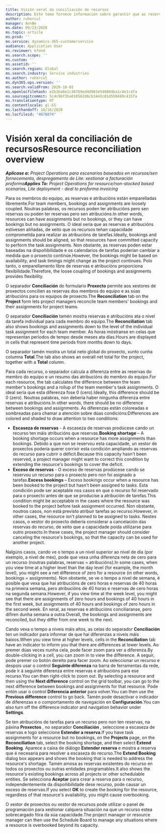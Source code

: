 ```yaml
---
title: Visión xeral da conciliación de recursos
description: Este tema fornece información sobre garantir que as reservas e atribucións de recursos a proxectos estean aliñadas.
author: ruhercul
manager: AnnBe
ms.date: 09/23/2020
ms.topic: article
ms.prod: ''
ms.service: dynamics-365-customerservice
audience: Application User
ms.reviewer: kfend
ms.search.scope: ''
ms.custom: ''
ms.assetid: ''
ms.search.region: Global
ms.search.industry: Service industries
ms.author: ruhercul
ms.dyn365.ops.version: ''
ms.search.validFrom: 2020-10-01
ms.openlocfilehash: e2b16a6e1c48769ed4d903e546804ba1c4e1c4fa
ms.sourcegitcommit: 5c4c9bf3ba018562d6cb3443c01d550489c415fa
ms.translationtype: HT
ms.contentlocale: gl-ES
ms.lasthandoff: 10/16/2020
ms.locfileid: "4076074"
---
```

# <a name="resource-reconciliation-overview"></a><span data-ttu-id="f454c-103">Visión xeral da conciliación de recursos</span><span class="sxs-lookup"><span data-stu-id="f454c-103">Resource reconciliation overview</span></span>

<span data-ttu-id="f454c-104">_**Aplícase a:** Project Operations para escenarios baseados en recursos/sen fornecemento, despregamento de Lite: xestionar a facturación proforma_</span><span class="sxs-lookup"><span data-stu-id="f454c-104">_**Applies To:** Project Operations for resource/non-stocked based scenarios, Lite deployment - deal to proforma invoicing_</span></span>

<span data-ttu-id="f454c-105">Para os membros do equipo, as reservas e atribucións están emparelladas libremente.</span><span class="sxs-lookup"><span data-stu-id="f454c-105">For team members, bookings and assignments are loosely coupled.</span></span> <span data-ttu-id="f454c-106">Noutras palabras, os recursos poden ter atribucións pero sen reservas ou poden ter reservas pero sen atribucións.</span><span class="sxs-lookup"><span data-stu-id="f454c-106">In other words, resources can have assignments but no bookings, or they can have bookings but no assignments.</span></span> <span data-ttu-id="f454c-107">O ideal sería que as reservas e atribucións estivesen aliñadas, de xeito que os recursos teñan capacidade comprometida para realizar as atribucións de tarefas.</span><span class="sxs-lookup"><span data-stu-id="f454c-107">Ideally, bookings and assignments should be aligned, so that resources have committed capacity to perform the task assignments.</span></span> <span data-ttu-id="f454c-108">Non obstante, as reservas poden estar baseadas na dispoñibilidade e os calendarios de tarefas poderían cambiar a medida que o proxecto continúe.</span><span class="sxs-lookup"><span data-stu-id="f454c-108">However, the bookings might be based on availability, and task timings might change as the project continues.</span></span> <span data-ttu-id="f454c-109">Polo tanto, o emparellamento libre de reservas e atribucións proporciona flexibilidade.</span><span class="sxs-lookup"><span data-stu-id="f454c-109">Therefore, the loose coupling of bookings and assignments provides flexibility.</span></span>

<span data-ttu-id="f454c-110">O separador **Conciliación** do formulario **Proxecto** permite aos xestores de proxectos concilien as reservas dos membros do equipo e as súas atribucións para os equipos de proxecto.</span><span class="sxs-lookup"><span data-stu-id="f454c-110">The **Reconciliation** tab on the **Project** form lets project managers reconcile team members' bookings and their assignments for project teams.</span></span>

<span data-ttu-id="f454c-111">O separador **Conciliación** tamén mostra reservas e atribucións ata o nivel da tarefa individual para cada membro do equipo.</span><span class="sxs-lookup"><span data-stu-id="f454c-111">The **Reconciliation** tab also shows bookings and assignments down to the level of the individual task assignment for each team member.</span></span> <span data-ttu-id="f454c-112">As horas móstranse en celas que representan períodos de tempo desde meses ata días.</span><span class="sxs-lookup"><span data-stu-id="f454c-112">Hours are displayed in cells that represent time periods from months down to days.</span></span>

<span data-ttu-id="f454c-113">O separador tamén mostra un total neto global do proxecto, xunto cunha columna **Total**.</span><span class="sxs-lookup"><span data-stu-id="f454c-113">The tab also shows an overall net total for the project, together with a **Total** column.</span></span>

<span data-ttu-id="f454c-114">Para cada recurso, o separador calcula a diferenza entre as reservas do membro do equipo e un resumo das atribucións do membro do equipo.</span><span class="sxs-lookup"><span data-stu-id="f454c-114">For each resource, the tab calculates the difference between the team member's bookings and a rollup of the team member's task assignments.</span></span> <span data-ttu-id="f454c-115">O ideal sería que esta diferenza fose 0 (cero).</span><span class="sxs-lookup"><span data-stu-id="f454c-115">Ideally, this difference should be 0 (zero).</span></span> <span data-ttu-id="f454c-116">Noutras palabras, non debería haber ningunha diferenza entre reservas e atribucións.</span><span class="sxs-lookup"><span data-stu-id="f454c-116">In other words, there should be no difference between bookings and assignments.</span></span> <span data-ttu-id="f454c-117">As diferenzas están coloreadas e sombreadas para chamar a atención sobre dúas condicións:</span><span class="sxs-lookup"><span data-stu-id="f454c-117">Differences are colored and shaded to draw attention to two conditions:</span></span>

- <span data-ttu-id="f454c-118">**Escaseza de reservas** - A escaseza de reservas prodúcese cando un recurso ten máis atribucións que reservas.</span><span class="sxs-lookup"><span data-stu-id="f454c-118">**Booking shortage** – A booking shortage occurs when a resource has more assignments than bookings.</span></span> <span data-ttu-id="f454c-119">Debido a que non se reservou esta capacidade, un xestor de proxectos podería querer corrixir esta condición ampliando as reservas do recurso para cubrir o déficit.</span><span class="sxs-lookup"><span data-stu-id="f454c-119">Because this capacity hasn't been reserved, a project manager might want to correct this condition by extending the resource's bookings to cover the deficit.</span></span>
- <span data-ttu-id="f454c-120">**Exceso de reservas** - O exceso de reservas prodúcese cando se reservou un recurso para o proxecto pero non foi asignado a tarefas.</span><span class="sxs-lookup"><span data-stu-id="f454c-120">**Excess bookings** – Excess bookings occur when a resource has been booked to the project but hasn't been assigned to tasks.</span></span> <span data-ttu-id="f454c-121">Esta condición pode ser aceptable nos casos en que o recurso foi reservado para o proxecto antes de que se producise a atribución de tarefas.</span><span class="sxs-lookup"><span data-stu-id="f454c-121">This condition might be acceptable in the cases where the resource was booked to the project before task assignment occurred.</span></span> <span data-ttu-id="f454c-122">Non obstante, noutros casos, non está previsto atribuír tarefas ao recurso.</span><span class="sxs-lookup"><span data-stu-id="f454c-122">However, in other cases, the resource isn't planned to be assigned to tasks.</span></span> <span data-ttu-id="f454c-123">Nestes casos, o xestor do proxecto debería considerar a cancelación das reservas do recurso, de xeito que a capacidade poida utilizarse para outro proxecto.</span><span class="sxs-lookup"><span data-stu-id="f454c-123">In these cases, the project manager should consider canceling the resource's bookings, so that the capacity can be used for another project.</span></span>

<span data-ttu-id="f454c-124">Nalgúns casos, cando ve o tempo a un nivel superior ao nivel de día (por exemplo, a nivel de mes), pode que vexa unha diferenza neta de cero para un recurso (noutras palabras, reservas = atribucións).</span><span class="sxs-lookup"><span data-stu-id="f454c-124">In some cases, when you view time at a higher level than the day level (for example, the month level), you might see a net difference of zero for a resource (in other words, bookings = assignments).</span></span> <span data-ttu-id="f454c-125">Non obstante, se ve o tempo a nivel de semana, é posible que vexa que hai atribucións de cero horas e reservas de 40 horas na primeira semana, pero atribucións de 40 horas e reservas de cero horas na segunda semana.</span><span class="sxs-lookup"><span data-stu-id="f454c-125">However, if you view time at the week level, you might see that there are assignments of zero hours and bookings of 40 hours in the first week, but assignments of 40 hours and bookings of zero hours in the second week.</span></span> <span data-ttu-id="f454c-126">En xeral, as reservas e atribucións conciliaranse, pero difiren dunha semana a outra.</span><span class="sxs-lookup"><span data-stu-id="f454c-126">Overall, the bookings and assignments are reconciled, but they differ from one week to the next.</span></span>

<span data-ttu-id="f454c-127">Cando vexa o tempo a niveis máis altos, as celas do separador **Conciliación** ten un indicador para informar de que hai diferenzas a niveis máis baixos.</span><span class="sxs-lookup"><span data-stu-id="f454c-127">When you view time at higher levels, cells in the **Reconciliation** tab have an indicator to inform you that there are differences at lower levels.</span></span> <span data-ttu-id="f454c-128">Ao premer dúas veces nunha cela, pode facer zoom para ver a diferenza.</span><span class="sxs-lookup"><span data-stu-id="f454c-128">By double-clicking in a cell, you can zoom in to view the difference.</span></span> <span data-ttu-id="f454c-129">A seguir, pode premer co botón dereito para facer zoom. Ao seleccionar un recurso e despois usar o control **Seguinte diferenza** na barra de ferramentas da rede, pode ir á seguinte diferenza entre reservas e atribucións para ese recurso.</span><span class="sxs-lookup"><span data-stu-id="f454c-129">You can then right-click to zoom out. By selecting a resource and then using the **Next difference** control on the grid toolbar, you can go to the next difference between bookings and assignments for that resource.</span></span> <span data-ttu-id="f454c-130">Pode entón usar o control **Diferencia anterior** para volver.</span><span class="sxs-lookup"><span data-stu-id="f454c-130">You can then use the **Previous difference** control to go back.</span></span> <span data-ttu-id="f454c-131">Tamén pode desactivar o indicador de diferenzas e o comportamento de navegación en **Configuración**.</span><span class="sxs-lookup"><span data-stu-id="f454c-131">You can also turn off the difference indicator and navigation behavior under **Settings**.</span></span>


<span data-ttu-id="f454c-132">Se ten atribucións de tarefas para un recurso pero non ten reservas, na páxina **Proxectos** , no separador **Conciliación** , seleccione a escaseza de reservas e logo seleccione **Estender a reserva**.</span><span class="sxs-lookup"><span data-stu-id="f454c-132">If you have task assignments for a resource but no bookings, on the **Projects** page, on the **Reconciliation** tab, select the booking shortage, and then select **Extend Booking**.</span></span> <span data-ttu-id="f454c-133">Aparece a caixa de diálogo **Estender reserva** e mostra a reserva que é necesaria para resolver a escaseza do recurso.</span><span class="sxs-lookup"><span data-stu-id="f454c-133">The **Extend Booking** dialog box appears and shows the booking that is needed to address the resource's shortage.</span></span> <span data-ttu-id="f454c-134">Tamén amosa as reservas existentes do recurso en todos os proxectos ou outras entidades programables.</span><span class="sxs-lookup"><span data-stu-id="f454c-134">It also shows the resource's existing bookings across all projects or other schedulable entities.</span></span> <span data-ttu-id="f454c-135">Se selecciona **Aceptar** para crear a reserva para o recurso, independentemente da dispoñibilidade dese recurso, pode causar un exceso de reservas.</span><span class="sxs-lookup"><span data-stu-id="f454c-135">If you select **OK** to create the booking for the resource, regardless of that resource's availability, you might cause overbooking.</span></span>

<span data-ttu-id="f454c-136">O xestor de proxectos ou xestor de recursos pode utilizar o panel de programación para xestionar calquera situación na que un recurso estea sobrecargado fóra da súa capacidade.</span><span class="sxs-lookup"><span data-stu-id="f454c-136">The project manager or resource manager can then use the Schedule Board to manage any situations where a resource is overbooked beyond its capacity.</span></span>

